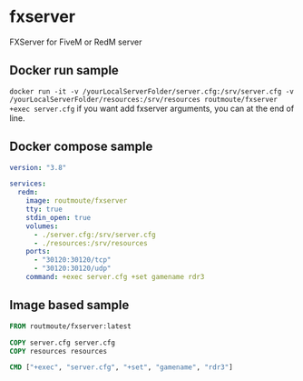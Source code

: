 # fxserver

FXServer for FiveM or RedM server

## Docker run sample

`docker run -it -v /yourLocalServerFolder/server.cfg:/srv/server.cfg -v /yourLocalServerFolder/resources:/srv/resources routmoute/fxserver +exec server.cfg`
if you want add fxserver arguments, you can at the end of line.

## Docker compose sample

```yaml
version: "3.8"

services:
  redm:
    image: routmoute/fxserver
    tty: true
    stdin_open: true
    volumes:
      - ./server.cfg:/srv/server.cfg
      - ./resources:/srv/resources
    ports:
      - "30120:30120/tcp"
      - "30120:30120/udp"
    command: +exec server.cfg +set gamename rdr3
```

## Image based sample

```dockerfile
FROM routmoute/fxserver:latest

COPY server.cfg server.cfg
COPY resources resources

CMD ["+exec", "server.cfg", "+set", "gamename", "rdr3"]
```
